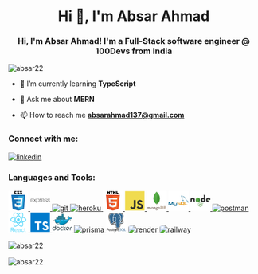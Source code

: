 <h1 align="center">Hi 👋, I'm Absar Ahmad</h1>
<h3 align="center">Hi, I'm Absar Ahmad! I'm a Full-Stack software engineer @ 100Devs from India</h3>

<p align="left"> 
  <img src="https://komarev.com/ghpvc/?username=absar22&label=Profile%20views&color=0e75b6&style=flat" alt="absar22" /> 
</p>

- 🌱 I’m currently learning **TypeScript**

- 💬 Ask me about **MERN**

- 📫 How to reach me **absarahmad137@gmail.com**

<h3 align="left">Connect with me:</h3>
<p align="left">
  <a href="https://linkedin.com/in/absar22" target="blank">
    <img align="center" src="https://raw.githubusercontent.com/rahuldkjain/github-profile-readme-generator/master/src/images/icons/Social/linked-in-alt.svg" alt="linkedin" height="30" width="40" />
  </a>
</p>

<h3 align="left">Languages and Tools:</h3>
<p align="left"> 
  <a href="https://www.w3schools.com/css/" target="_blank" rel="noreferrer"> 
    <img src="https://raw.githubusercontent.com/devicons/devicon/master/icons/css3/css3-original-wordmark.svg" alt="css3" width="40" height="40"/> 
  </a> 
  <a href="https://expressjs.com" target="_blank" rel="noreferrer"> 
    <img src="https://raw.githubusercontent.com/devicons/devicon/master/icons/express/express-original-wordmark.svg" alt="express" width="40" height="40"/> 
  </a> 
  <a href="https://git-scm.com/" target="_blank" rel="noreferrer"> 
    <img src="https://www.vectorlogo.zone/logos/git-scm/git-scm-icon.svg" alt="git" width="40" height="40"/> 
  </a> 
  <a href="https://heroku.com" target="_blank" rel="noreferrer"> 
    <img src="https://www.vectorlogo.zone/logos/heroku/heroku-icon.svg" alt="heroku" width="40" height="40"/> 
  </a> 
  <a href="https://www.w3.org/html/" target="_blank" rel="noreferrer"> 
    <img src="https://raw.githubusercontent.com/devicons/devicon/master/icons/html5/html5-original-wordmark.svg" alt="html5" width="40" height="40"/> 
  </a> 
  <a href="https://developer.mozilla.org/en-US/docs/Web/JavaScript" target="_blank" rel="noreferrer"> 
    <img src="https://raw.githubusercontent.com/devicons/devicon/master/icons/javascript/javascript-original.svg" alt="javascript" width="40" height="40"/> 
  </a> 
  <a href="https://www.mongodb.com/" target="_blank" rel="noreferrer"> 
    <img src="https://raw.githubusercontent.com/devicons/devicon/master/icons/mongodb/mongodb-original-wordmark.svg" alt="mongodb" width="40" height="40"/> 
  </a> 
  <a href="https://www.mysql.com/" target="_blank" rel="noreferrer"> 
    <img src="https://raw.githubusercontent.com/devicons/devicon/master/icons/mysql/mysql-original-wordmark.svg" alt="mysql" width="40" height="40"/> 
  </a> 
  <a href="https://nodejs.org" target="_blank" rel="noreferrer"> 
    <img src="https://raw.githubusercontent.com/devicons/devicon/master/icons/nodejs/nodejs-original-wordmark.svg" alt="nodejs" width="40" height="40"/> 
  </a> 
  <a href="https://postman.com" target="_blank" rel="noreferrer"> 
    <img src="https://www.vectorlogo.zone/logos/getpostman/getpostman-icon.svg" alt="postman" width="40" height="40"/> 
  </a> 
  <a href="https://reactjs.org/" target="_blank" rel="noreferrer"> 
    <img src="https://raw.githubusercontent.com/devicons/devicon/master/icons/react/react-original-wordmark.svg" alt="react" width="40" height="40"/> 
  </a> 

  <!-- TypeScript -->
  <a href="https://www.typescriptlang.org/" target="_blank" rel="noreferrer">
    <img src="https://raw.githubusercontent.com/devicons/devicon/master/icons/typescript/typescript-original.svg" alt="typescript" width="40" height="40"/>
  </a>

  <!-- Docker -->
<a href="https://www.docker.com/" target="_blank" rel="noreferrer">
  <img src="https://raw.githubusercontent.com/devicons/devicon/master/icons/docker/docker-original-wordmark.svg" alt="docker" width="40" height="40"/>
</a>

<!-- Prisma -->
<a href="https://www.prisma.io/" target="_blank" rel="noreferrer">
  <img src="https://raw.githubusercontent.com/prisma/prisma/main/icons/PRISMA-FINAL-icon.svg" alt="prisma" width="40" height="40"/>
</a>


  <!-- PostgreSQL -->
  <a href="https://www.postgresql.org/" target="_blank" rel="noreferrer">
    <img src="https://raw.githubusercontent.com/devicons/devicon/master/icons/postgresql/postgresql-original-wordmark.svg" alt="postgresql" width="40" height="40"/>
  </a>

  <!-- Render -->
  <a href="https://render.com" target="_blank" rel="noreferrer">
    <img src="https://render.com/images/favicon/favicon-32x32.png" alt="render" width="40" height="40" style="border-radius: 5px;"/>
  </a>

  <!-- Railway -->
  <a href="https://railway.app" target="_blank" rel="noreferrer">
    <img src="https://railway.app/favicon.ico" alt="railway" width="40" height="40" style="border-radius: 5px;"/>
  </a>
</p>

<p>
  <img align="center" src="https://github-readme-stats.vercel.app/api/top-langs?username=absar22&show_icons=true&locale=en&layout=compact" alt="absar22" />
</p>

<p>
  <img align="center" src="https://github-readme-streak-stats.herokuapp.com/?user=absar22&" alt="absar22" />
</p>
